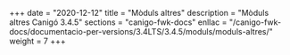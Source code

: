 +++
date        = "2020-12-12"
title       = "Mòduls altres"
description = "Mòduls altres Canigó 3.4.5"
sections    = "canigo-fwk-docs"
enllac		= "/canigo-fwk-docs/documentacio-per-versions/3.4LTS/3.4.5/moduls/moduls-altres/"
weight		= 7
+++
